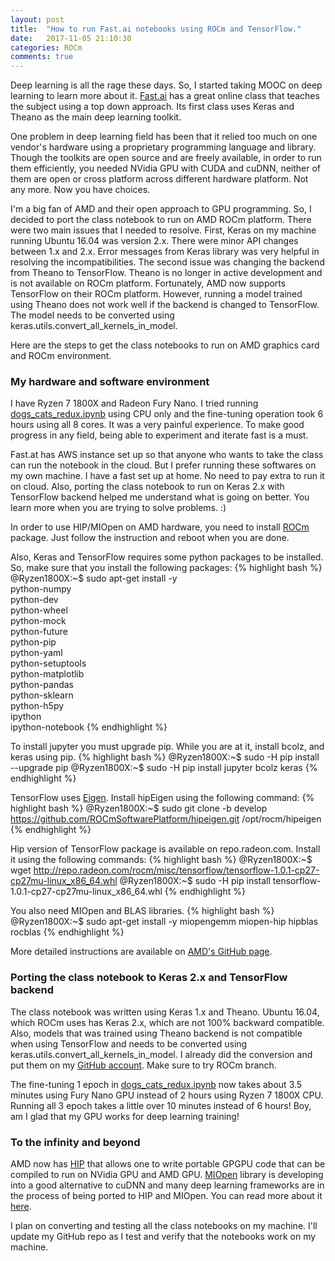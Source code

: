 ```yaml
---
layout: post
title:  "How to run Fast.ai notebooks using ROCm and TensorFlow."
date:   2017-11-05 21:10:30
categories: ROCm
comments: true
---
```

Deep learning is all the rage these days. So, I started taking MOOC on deep learning to learn more about it. [Fast.ai][fast-ai] has a great online class that teaches the subject using a top down approach. Its first class uses Keras and Theano as the main deep learning toolkit.

One problem in deep learning field has been that it relied too much on one vendor's hardware using a proprietary programming language and library. Though the toolkits are open source and are freely available, in order to run them efficiently, you needed NVidia GPU with CUDA and cuDNN, neither of them are open or cross platform across different hardware platform. Not any more. Now you have choices.

I'm a big fan of AMD and their open approach to GPU programming. So, I decided to port the class notebook to run on AMD ROCm platform. There were two main issues that I needed to resolve. First, Keras on my machine running Ubuntu 16.04 was version 2.x. There were minor API changes between 1.x and 2.x. Error messages from Keras library was very helpful in resolving the incompatibilities. The second issue was changing the backend from Theano to TensorFlow. Theano is no longer in active development and is not available on ROCm platform. Fortunately, AMD now supports TensorFlow on their ROCm platform. However, running a model trained using Theano does not work well if the backend is changed to TensorFlow. The model needs to be converted using keras.utils.convert_all_kernels_in_model.

Here are the steps to get the class notebooks to run on AMD graphics card and ROCm environment. 

### My hardware and software environment

I have Ryzen 7 1800X and Radeon Fury Nano. I tried running [dogs_cats_redux.ipynb][dogs_cats_redux] using CPU only and the fine-tuning operation took 6 hours using all 8 cores. It was a very painful experience. To make good progress in any field, being able to experiment and iterate fast is a must.

Fast.at has AWS instance set up so that anyone who wants to take the class can run the notebook in the cloud. But I prefer running these softwares on my own machine. I have a fast set up at home. No need to pay extra to run it on cloud. Also, porting the class notebook to run on Keras 2.x with TensorFlow backend helped me understand what is going on better. You learn more when you are trying to solve problems. :)

In order to use HIP/MIOpen on AMD hardware, you need to install [ROCm][rocm] package. Just follow the instruction and reboot when you are done.

Also, Keras and TensorFlow requires some python packages to be installed. So, make sure that you install the following packages:
{% highlight bash %}
@Ryzen1800X:~$ sudo apt-get install -y \
    python-numpy \
    python-dev \
    python-wheel \
    python-mock \
    python-future \
    python-pip \
    python-yaml \
    python-setuptools \
    python-matplotlib \
    python-pandas \
    python-sklearn \
    python-h5py \
    ipython \
    ipython-notebook
{% endhighlight %}

To install jupyter you must upgrade pip. While you are at it, install bcolz, and keras using pip.
{% highlight bash %}
@Ryzen1800X:~$ sudo -H pip install --upgrade pip
@Ryzen1800X:~$ sudo -H pip install jupyter bcolz keras
{% endhighlight %}

TensorFlow uses [Eigen][eigen]. Install hipEigen using the following command:
{% highlight bash %}
@Ryzen1800X:~$ sudo git clone -b develop https://github.com/ROCmSoftwarePlatform/hipeigen.git /opt/rocm/hipeigen
{% endhighlight %}

Hip version of TensorFlow package is available on repo.radeon.com. Install it using the following commands:
{% highlight bash %}
@Ryzen1800X:~$ wget http://repo.radeon.com/rocm/misc/tensorflow/tensorflow-1.0.1-cp27-cp27mu-linux_x86_64.whl
@Ryzen1800X:~$ sudo -H pip install tensorflow-1.0.1-cp27-cp27mu-linux_x86_64.whl
{% endhighlight %}

You also need MIOpen and BLAS libraries.
{% highlight bash %}
@Ryzen1800X:~$ sudo apt-get install -y miopengemm miopen-hip hipblas rocblas
{% endhighlight %}

More detailed instructions are available on [AMD's GitHub page][amd-tensorflow].

### Porting the class notebook to Keras 2.x and TensorFlow backend

The class notebook was written using Keras 1.x and Theano. Ubuntu 16.04, which ROCm uses has Keras 2.x, which are not 100% backward compatible. Also, models that was trained using Theano backend is not compatible when using TensorFlow and needs to be converted using keras.utils.convert_all_kernels_in_model. I already did the conversion and put them on my [GitHub account][converted-notebook]. Make sure to try ROCm branch.

The fine-tuning 1 epoch in [dogs_cats_redux.ipynb][dogs_cats_redux] now takes about 3.5 minutes using Fury Nano GPU instead of 2 hours using Ryzen 7 1800X CPU. Running all 3 epoch takes a little over 10 minutes instead of 6 hours! Boy, am I glad that my GPU works for deep learning training!

### To the infinity and beyond

AMD now has [HIP][amd-hip-github] that allows one to write portable GPGPU code that can be compiled to run on NVidia GPU and AMD GPU. [MIOpen][miopen] library is developing into a good alternative to cuDNN and many deep learning frameworks are in the process of being ported to HIP and MIOpen. You can read more about it [here][amd-deep-learning].

I plan on converting and testing all the class notebooks on my machine. I'll update my GitHub repo as I test and verify that the notebooks work on my machine.

[fast-ai]: http://www.fast.ai
[dogs_cats_redux]: https://github.com/briansp2020/courses/blob/ROCm/deeplearning1/nbs/dogs_cats_redux.ipynb
[amd-hip-github]: https://github.com/GPUOpen-ProfessionalCompute-Tools/HIP
[amd-deep-learning]: https://rocm.github.io/dl.html
[eigen]: http://eigen.tuxfamily.org/index.php?title=Main_Page
[converted-notebook]: https://github.com/briansp2020/courses
[amd-tensorflow]: https://github.com/ROCmSoftwarePlatform/hiptensorflow/blob/hip/README.ROCm.md
[rocm]: https://github.com/RadeonOpenCompute/ROCm
[miopen]: https://github.com/ROCmSoftwarePlatform/MIOpen
[opencv]: http://opencv.org/
[opencv-install]: https://github.com/BVLC/caffe/wiki/Ubuntu-16.04-or-15.10-OpenCV-3.1-Installation-Guide
[hip-ps1]: https://github.com/briansp2020/cs344/tree/master/Problem%20Sets/Problem%20Set%201
